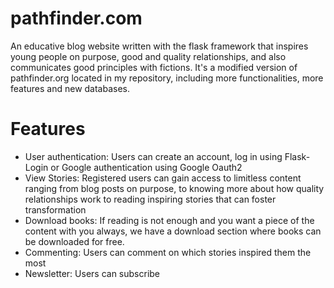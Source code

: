 # pathfinder.com
An educative blog website written with the flask framework that inspires young people on 
purpose, good and quality relationships, and also communicates good principles with 
fictions. It's a modified version of pathfinder.org located in my repository, including 
more functionalities, more features and new databases.

# Features
- User authentication: Users can create an account, log in using Flask-Login or Google authentication using Google Oauth2
- View Stories: Registered users can gain access to limitless content ranging from blog posts on purpose, to knowing more about how quality relationships work to reading inspiring stories that can foster transformation
- Download books: If reading is not enough and you want a piece of the content with you always, we have a download section where books can be downloaded for free.
- Commenting: Users can comment on which stories inspired them the most
- Newsletter: Users can subscribe
